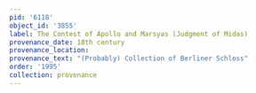 ```yaml
---
pid: '6118'
object_id: '3855'
label: The Contest of Apollo and Marsyas (Judgment of Midas)
provenance_date: 18th century
provenance_location:
provenance_text: "(Probably) Collection of Berliner Schloss"
order: '1995'
collection: provenance
---
```

